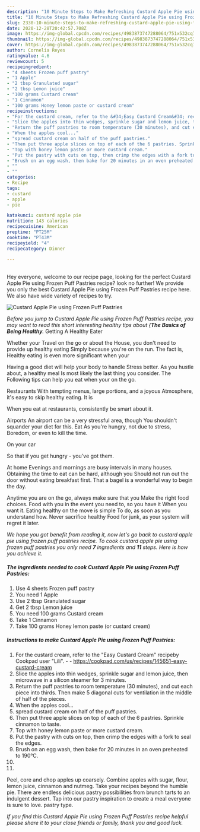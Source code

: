 ```yaml
---
description: "10 Minute Steps to Make Refreshing Custard Apple Pie using Frozen Puff Pastries"
title: "10 Minute Steps to Make Refreshing Custard Apple Pie using Frozen Puff Pastries"
slug: 2330-10-minute-steps-to-make-refreshing-custard-apple-pie-using-frozen-puff-pastries
date: 2020-12-28T20:42:57.708Z
image: https://img-global.cpcdn.com/recipes/4983873747288064/751x532cq70/custard-apple-pie-using-frozen-puff-pastries-recipe-main-photo.jpg
thumbnail: https://img-global.cpcdn.com/recipes/4983873747288064/751x532cq70/custard-apple-pie-using-frozen-puff-pastries-recipe-main-photo.jpg
cover: https://img-global.cpcdn.com/recipes/4983873747288064/751x532cq70/custard-apple-pie-using-frozen-puff-pastries-recipe-main-photo.jpg
author: Cornelia Reyes
ratingvalue: 4.6
reviewcount: 5
recipeingredient:
- "4 sheets Frozen puff pastry"
- "1 Apple"
- "2 tbsp Granulated sugar"
- "2 tbsp Lemon juice"
- "100 grams Custard cream"
- "1 Cinnamon"
- "100 grams Honey lemon paste or custard cream"
recipeinstructions:
- "For the custard cream, refer to the &#34;Easy Custard Cream&#34; recipeby Cookpad user &#34;Lili&#34;.  https://cookpad.com/us/recipes/145651-easy-custard-cream"
- "Slice the apples into thin wedges, sprinkle sugar and lemon juice, then microwave in a silicon steamer for 3 minutes."
- "Return the puff pastries to room temperature (30 minutes), and cut each piece into thirds. Then make 5 diagonal cuts for ventilation in the middle of half of the pieces."
- "When the apples cool..."
- "spread custard cream on half of the puff pastries."
- "Then put three apple slices on top of each of the 6 pastries. Sprinkle cinnamon to taste."
- "Top with honey lemon paste or more custard cream."
- "Put the pastry with cuts on top, then crimp the edges with a fork to seal the edges."
- "Brush on an egg wash, then bake for 20 minutes in an oven preheated to 190℃."
- ""
- ""
categories:
- Recipe
tags:
- custard
- apple
- pie

katakunci: custard apple pie 
nutrition: 143 calories
recipecuisine: American
preptime: "PT25M"
cooktime: "PT43M"
recipeyield: "4"
recipecategory: Dinner

---
```

<br>
Hey everyone, welcome to our recipe page, looking for the perfect Custard Apple Pie using Frozen Puff Pastries recipe? look no further! We provide you only the best Custard Apple Pie using Frozen Puff Pastries recipe here. We also have wide variety of recipes to try.
<br>


![Custard Apple Pie using Frozen Puff Pastries](https://img-global.cpcdn.com/recipes/4983873747288064/751x532cq70/custard-apple-pie-using-frozen-puff-pastries-recipe-main-photo.jpg)

<i>Before you jump to Custard Apple Pie using Frozen Puff Pastries recipe, you may want to read this short interesting healthy tips about {<strong>The Basics of Being Healthy</strong>.</i>
Getting A Healthy Eater

Whether your Travel on the go or about the
House, you don't need to provide up healthy eating
Simply because you're on the run. The fact is,
Healthy eating is even more significant when your


Having a good diet will help your body to handle
Stress better. As you hustle about, a healthy meal
Is most likely the last thing you consider. The
Following tips can help you eat when your on the go.

Restaurants
With tempting menus, large portions, and a joyous 
Atmosphere, it's easy to skip healthy eating. It is 


When you eat at restaurants, consistently be smart
about it.

Airports
An airport can be a very stressful area, though 
You shouldn't squander your diet for this. Eat
As you're hungry, not due to stress,
Boredom, or even to kill the time.

On your car

So that if you get hungry - you've got them.

At home
Evenings and mornings are busy intervals in many houses.
Obtaining the time to eat can be hard, although you
Should not run out the door without eating breakfast
first. 
That a bagel is a wonderful way to begin the day.

Anytime you are on the go, always make sure that you
Make the right food choices. 
Food with you in the event you need to, so you have it
When you want it. Eating healthy on the move is simple 
To do, as soon as you understand how. Never sacrifice healthy
Food for junk, as your system will regret it later.


<i>We hope you got benefit from reading it, now let's go back to custard apple pie using frozen puff pastries recipe. To cook custard apple pie using frozen puff pastries you only need <strong>7</strong> ingredients and <strong>11</strong> steps. Here is how you achieve it.
</i>

##### The ingredients needed to cook Custard Apple Pie using Frozen Puff Pastries:

1. Use 4 sheets Frozen puff pastry
1. You need 1 Apple
1. Use 2 tbsp Granulated sugar
1. Get 2 tbsp Lemon juice
1. You need 100 grams Custard cream
1. Take 1 Cinnamon
1. Take 100 grams Honey lemon paste (or custard cream)


##### Instructions to make Custard Apple Pie using Frozen Puff Pastries:

1. For the custard cream, refer to the &#34;Easy Custard Cream&#34; recipeby Cookpad user &#34;Lili&#34;. -  - https://cookpad.com/us/recipes/145651-easy-custard-cream
1. Slice the apples into thin wedges, sprinkle sugar and lemon juice, then microwave in a silicon steamer for 3 minutes.
1. Return the puff pastries to room temperature (30 minutes), and cut each piece into thirds. Then make 5 diagonal cuts for ventilation in the middle of half of the pieces.
1. When the apples cool...
1. spread custard cream on half of the puff pastries.
1. Then put three apple slices on top of each of the 6 pastries. Sprinkle cinnamon to taste.
1. Top with honey lemon paste or more custard cream.
1. Put the pastry with cuts on top, then crimp the edges with a fork to seal the edges.
1. Brush on an egg wash, then bake for 20 minutes in an oven preheated to 190℃.
1. 
1. 


Peel, core and chop apples up coarsely. Combine apples with sugar, flour, lemon juice, cinnamon and nutmeg. Take your recipes beyond the humble pie. There are endless delicious pastry possibilities from brunch tarts to an indulgent dessert. Tap into our pastry inspiration to create a meal everyone is sure to love. pastry type. 

<i>If you find this Custard Apple Pie using Frozen Puff Pastries recipe helpful please share it to your close friends or family, thank you and good luck.</i>
